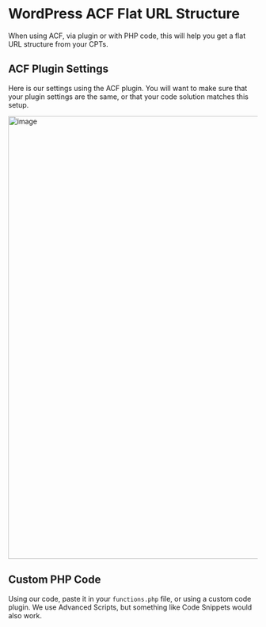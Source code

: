 # WordPress ACF Flat URL Structure

When using ACF, via plugin or with PHP code, this will help you get a flat URL structure from your CPTs.

## ACF Plugin Settings

Here is our settings using the ACF plugin. You will want to make sure that your plugin settings are the same, or that your code solution matches this setup.

<img width="895" alt="image" src="https://github.com/user-attachments/assets/965cc488-0a88-47c6-a5a4-0e272cca7ad1">

## Custom PHP Code

Using our code, paste it in your `functions.php` file, or using a custom code plugin. We use Advanced Scripts, but something like Code Snippets would also work.
